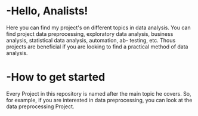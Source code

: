 # -Hello, Analists!
Here you can find my project's on different topics in data analysis.
You can find project data preprocessing, exploratory data analysis, business analysis, statistical data analysis, automation, ab- testing, etc.
Thous projects are beneficial if you are looking to find a practical method of data analysis.

# -How to get started
Every Project in this repository is named after the main topic he covers.
So, for example, if you are interested in data preprocessing, you can look at the data preprocessing Project.



